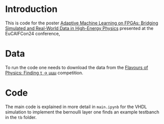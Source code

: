 Introduction
====

This is code for the poster [Adaptive Machine Learning on FPGAs: Bridging Simulated and Real-World Data in High-Energy Physics](https://indico.nikhef.nl/event/4875/contributions/20369/) presented at the EuCAIFCon24 conference,

Data
====
To run the code one needs to download the data from the [Flavours of Physics: Finding τ → μμμ](https://www.kaggle.com/competitions/flavours-of-physics) competition.

Code
====
The main code is explained in more detail in `main.ipynb` for the VHDL simulation to implement the bernoulli layer one finds an example testbanch in the `tb` folder.
